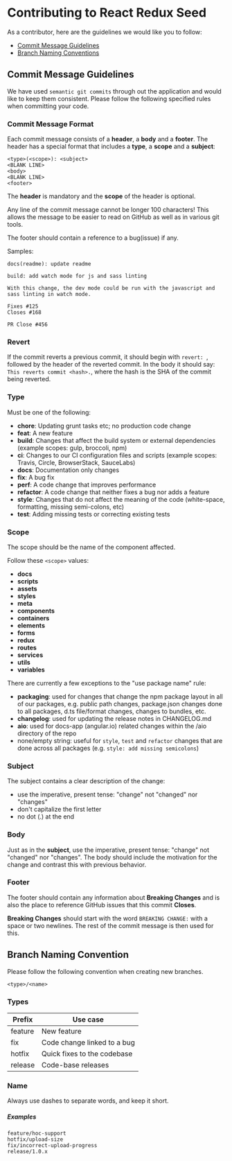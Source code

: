 # Contributing to React Redux Seed

As a contributor, here are the guidelines we would like you to follow:

 - [Commit Message Guidelines](#commit)
 - [Branch Naming Conventions](#branch-naming)

## <a name="commit"></a> Commit Message Guidelines

We have used `semantic git commits` through out the application and would like to keep them consistent. Please follow the following specified rules when committing your code.

### Commit Message Format
Each commit message consists of a **header**, a **body** and a **footer**.  The header has a special
format that includes a **type**, a **scope** and a **subject**:

```
<type>(<scope>): <subject>
<BLANK LINE>
<body>
<BLANK LINE>
<footer>
```

The **header** is mandatory and the **scope** of the header is optional.

Any line of the commit message cannot be longer 100 characters! This allows the message to be easier
to read on GitHub as well as in various git tools.

The footer should contain a reference to a bug(issue) if any.

Samples:

```
docs(readme): update readme
```
```
build: add watch mode for js and sass linting

With this change, the dev mode could be run with the javascript and sass linting in watch mode.

Fixes #125
Closes #168

PR Close #456
```

### Revert
If the commit reverts a previous commit, it should begin with `revert: `, followed by the header of the reverted commit. In the body it should say: `This reverts commit <hash>.`, where the hash is the SHA of the commit being reverted.

### Type
Must be one of the following:

* **chore**: Updating grunt tasks etc; no production code change
* **feat**: A new feature
* **build**: Changes that affect the build system or external dependencies (example scopes: gulp, broccoli, npm)
* **ci**: Changes to our CI configuration files and scripts (example scopes: Travis, Circle, BrowserStack, SauceLabs)
* **docs**: Documentation only changes
* **fix**: A bug fix
* **perf**: A code change that improves performance
* **refactor**: A code change that neither fixes a bug nor adds a feature
* **style**: Changes that do not affect the meaning of the code (white-space, formatting, missing semi-colons, etc)
* **test**: Adding missing tests or correcting existing tests

### Scope
The scope should be the name of the component affected.

Follow these `<scope>` values:
* **docs**
* **scripts**
* **assets**
* **styles**
* **meta**
* **components**
* **containers**
* **elements**
* **forms**
* **redux**
* **routes**
* **services**
* **utils**
* **variables**

There are currently a few exceptions to the "use package name" rule:

* **packaging**: used for changes that change the npm package layout in all of our packages, e.g. public path changes, package.json changes done to all packages, d.ts file/format changes, changes to bundles, etc.
* **changelog**: used for updating the release notes in CHANGELOG.md
* **aio**: used for docs-app (angular.io) related changes within the /aio directory of the repo
* none/empty string: useful for `style`, `test` and `refactor` changes that are done across all packages (e.g. `style: add missing semicolons`)

### Subject
The subject contains a clear description of the change:

* use the imperative, present tense: "change" not "changed" nor "changes"
* don't capitalize the first letter
* no dot (.) at the end

### Body
Just as in the **subject**, use the imperative, present tense: "change" not "changed" nor "changes".
The body should include the motivation for the change and contrast this with previous behavior.

### Footer
The footer should contain any information about **Breaking Changes** and is also the place to
reference GitHub issues that this commit **Closes**.

**Breaking Changes** should start with the word `BREAKING CHANGE:` with a space or two newlines. The rest of the commit message is then used for this.

## <a name="branch-naming"></a> Branch Naming Convention

Please follow the following convention when creating new branches.

```
<type>/<name>
```

### Types

<table>
  <thead>
    <tr>
      <th>Prefix</th>
      <th>Use case</th>
    </tr>
  </thead>
  <tbody>
    <tr>
      <td>feature</td>
      <td>New feature</td>
    </tr>
    <tr>
      <td>fix</td>
      <td>Code change linked to a bug</td>
    </tr>
    <tr>
      <td>hotfix</td>
      <td>Quick fixes to the codebase</td>
    </tr>
    <tr>
      <td>release</td>
      <td>Code-base releases</td>
    </tr>
  </tbody>
</table>

### Name
Always use dashes to separate words, and keep it short.

##### Examples
```
feature/hoc-support
hotfix/upload-size
fix/incorrect-upload-progress
release/1.0.x
```
